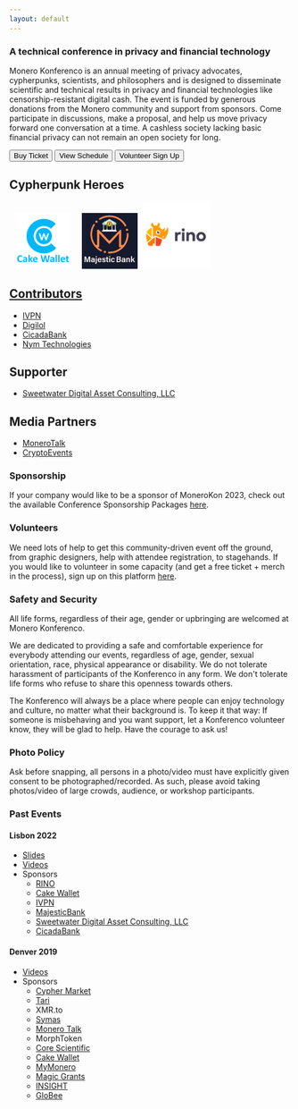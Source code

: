 ```yaml
---
layout: default
---
```


### A technical conference in privacy and financial technology
Monero Konferenco is an annual meeting of privacy advocates, cypherpunks, scientists, and philosophers and is designed to disseminate scientific and technical results in privacy and financial technologies like censorship-resistant digital cash. The event is funded by generous donations from the Monero community and support from sponsors. Come participate in discussions, make a proposal, and help us move privacy forward one conversation at a time. A cashless society lacking basic financial privacy can not remain an open society for long.

<a href="https://shop.monerokon.com/monerokon/2023/"><button class="button" style="vertical-align:middle"><span>Buy Ticket </span></button></a>
<a href="https://cfp.monerokon.com/2023/schedule"><button class="button" style="vertical-align:middle"><span>View Schedule </span></button></a>
<a href="https://app.getzelos.com/i/U9jEb4sT"><button class="button" style="vertical-align:middle"><span>Volunteer Sign Up </span></button></a>

## Cypherpunk Heroes

<a href="https://cakewallet.com"><img src="assets/img/cw-logo.png" style="width:100px" hspace="10"></a><a href="https://majesticbank.sc"><img src="assets/img/mb-logo.png" style="width:100px" hspace="10"></a><a href="https://rino.io"><img src="assets/img/rino-logo.png" style="width:120px">
## Contributors
- [IVPN](https://www.ivpn.net)
- [Digilol](https://digilol.net)
- [CicadaBank](https://cicadabank.com)
- [Nym Technologies](https://nymtech.net)

## Supporter
- [Sweetwater Digital Asset Consulting, LLC](https://sweetwater.consulting)

## Media Partners
- [MoneroTalk](https://www.youtube.com/@MoneroTalk)
- [CryptoEvents](https://cryptoevents.global)

### Sponsorship

If your company would like to be a sponsor of MoneroKon 2023, check out the available Conference Sponsorship Packages [here](https://monerokon.com/sponsor).

### Volunteers

We need lots of help to get this community-driven event off the ground, from graphic designers, help with attendee registration, to stagehands. If you would like to volunteer in some capacity (and get a free ticket + merch in the process), sign up on this platform [here](https://app.getzelos.com/i/U9jEb4sT).

### Safety and Security

All life forms, regardless of their age, gender or upbringing are welcomed at Monero Konferenco.

We are dedicated to providing a safe and comfortable experience for everybody attending our events, regardless of age, gender, sexual orientation, race, physical appearance or disability. We do not tolerate harassment of participants of the Konferenco in any form. We don't tolerate life forms who refuse to share this openness towards others.

The Konferenco will always be a place where people can enjoy technology and culture, no matter what their background is. To keep it that way: If someone is misbehaving and you want support, let a Konferenco volunteer know, they will be glad to help. Have the courage to ask us!

### Photo Policy

Ask before snapping, all persons in a photo/video must have explicitly given consent to be photographed/recorded. As such, please avoid taking photos/video of large crowds, audience, or workshop participants.

### Past Events

#### Lisbon 2022
*  [Slides](https://github.com/MoneroKon/meta/blob/main/slides/2022/talks.md)
*  [Videos](https://www.youtube.com/playlist?list=PLsSYUeVwrHBndRQoQ-vLezzlHPLRDNzaw)
*  Sponsors
   - [RINO](https://rino.io)
   - [Cake Wallet](https://cakewallet.com)
   - [IVPN](https://www.ivpn.net)
   - [MajesticBank](https://majesticbank.sc)
   - [Sweetwater Digital Asset Consulting, LLC](https://sweetwater.consulting)
   - [CicadaBank](https://cicadabank.com)
  
#### Denver 2019
*  [Videos](https://www.youtube.com/playlist?list=PLsSYUeVwrHBkJHJg_l2uDgbicDJ1PmAVW)
*  Sponsors
   - [Cypher Market](https://www.cyphermarket.com)
   - [Tari](https://www.tari.com)
   - XMR.to
   - [Symas](https://www.symas.com)
   - [Monero Talk](https://www.monerotalk.live)
   - MorphToken
   - [Core Scientific](https://corescientific.com)
   - [Cake Wallet](https://cakewallet.com)
   - [MyMonero](https://mymonero.com)
   - [Magic Grants](https://magicgrants.org)
   - [INSIGHT](https://www.insight.com)
   - [GloBee](https://globee.com)
  
